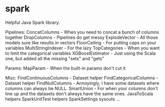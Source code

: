 # spark
Helpful Java Spark library.

Pipelines:
ConcatColumns - When you need to concat a bunch of columns together
DropColumns - Pipelines do get messy
ExplodeVector - All those models sure like results in vectors
FloorCeiling - For putting caps on your variables
MultiStringIndexer - For the lazy
TopCategories - When you want to limit the categorical variables
XGBoostEstimator - Just using the Scala one, but added all the missing "sets" and "gets"

Params:
MapParam - When the built-in params don't cut it

Misc:
FindContinuousColumns - Dataset<Row> helper
FindCategoricalColumns - Dataset<Row> helper
FindNullColumns - Annoyingly, I have some datasets where columns can always be NULL.
SmartUnion - For when your columns don't line up and the datasets don't always have the same ones.
JavaToScala helpers
SparkUnitTest helpers
SparkSettings sysouts
...
